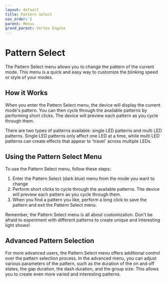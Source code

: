 ```yaml
---
layout: default
title: Pattern Select
nav_order: 5
parent: Menus
grand_parent: Vortex Engine
---
```


# Pattern Select

The Pattern Select menu allows you to change the pattern of the current mode. This menu is a quick and easy way to customize the blinking speed or style of your modes.

## How it Works

When you enter the Pattern Select menu, the device will display the current mode's pattern. You can then cycle through the available patterns by performing short clicks. The device will preview each pattern as you cycle through them.

There are two types of patterns available: single LED patterns and multi LED patterns. Single LED patterns only affect one LED at a time, while multi LED patterns can create effects that appear to 'travel' across multiple LEDs.

## Using the Pattern Select Menu

To use the Pattern Select menu, follow these steps:

1. Enter the Pattern Select (dark blue) menu from the mode you want to change
2. Perform short clicks to cycle through the available patterns. The device will preview each pattern as you cycle through them.
3. When you find a pattern you like, perform a long click to save the pattern and exit the Pattern Select menu.

Remember, the Pattern Select menu is all about customization. Don't be afraid to experiment with different patterns to create unique and interesting light shows!

## Advanced Pattern Selection

For more advanced users, the Pattern Select menu offers additional control over the pattern selection process. In the advanced menu, you can adjust various parameters of the pattern, such as the duration of the on and off states, the gap duration, the dash duration, and the group size. This allows you to create even more varied and interesting patterns.

